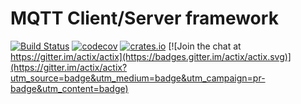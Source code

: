 # MQTT Client/Server framework

[![Build Status](https://travis-ci.org/actix/actix-mqtt.svg?branch=master)](https://travis-ci.org/actix/actix-mqtt) [![codecov](https://codecov.io/gh/actix/actix-mqtt/branch/master/graph/badge.svg)](https://codecov.io/gh/actix/actix-mqtt) [![crates.io](https://meritbadge.herokuapp.com/actix-mqtt)](https://crates.io/crates/actix-mqtt) [![Join the chat at https://gitter.im/actix/actix](https://badges.gitter.im/actix/actix.svg)](https://gitter.im/actix/actix?utm_source=badge&utm_medium=badge&utm_campaign=pr-badge&utm_content=badge)
